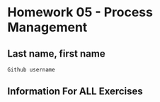 # Homework 05 - Process Management


## Last name, first name

`Github username`

## Information For **ALL** Exercises



